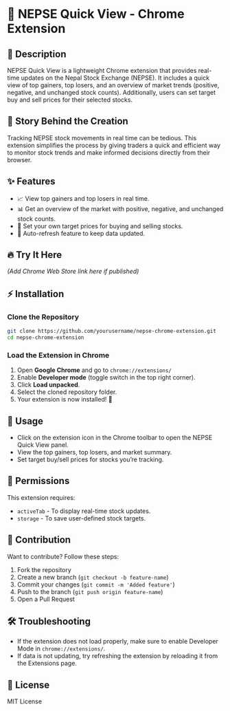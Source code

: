 
# 🚀 NEPSE Quick View - Chrome Extension  

## 📌 Description  
NEPSE Quick View is a lightweight Chrome extension that provides real-time updates on the Nepal Stock Exchange (NEPSE). It includes a quick view of top gainers, top losers, and an overview of market trends (positive, negative, and unchanged stock counts). Additionally, users can set target buy and sell prices for their selected stocks.

## 📖 Story Behind the Creation  
Tracking NEPSE stock movements in real time can be tedious. This extension simplifies the process by giving traders a quick and efficient way to monitor stock trends and make informed decisions directly from their browser.

## ✨ Features  
- 📈 View top gainers and top losers in real time.  
- 📊 Get an overview of the market with positive, negative, and unchanged stock counts.  
- 🎯 Set your own target prices for buying and selling stocks.  
- 🔄 Auto-refresh feature to keep data updated.  

## 🔥 Try It Here  
_(Add Chrome Web Store link here if published)_  

## ⚡ Installation  
### Clone the Repository  
```sh  
git clone https://github.com/yourusername/nepse-chrome-extension.git  
cd nepse-chrome-extension  
```

### Load the Extension in Chrome  
1. Open **Google Chrome** and go to `chrome://extensions/`  
2. Enable **Developer mode** (toggle switch in the top right corner).  
3. Click **Load unpacked**.  
4. Select the cloned repository folder.  
5. Your extension is now installed! 🎉  

## 🚀 Usage  
- Click on the extension icon in the Chrome toolbar to open the NEPSE Quick View panel.  
- View the top gainers, top losers, and market summary.  
- Set target buy/sell prices for stocks you’re tracking.  

## 🔧 Permissions  
This extension requires:  
- `activeTab` - To display real-time stock updates.  
- `storage` - To save user-defined stock targets.  

## 🤝 Contribution  
Want to contribute? Follow these steps:  
1. Fork the repository  
2. Create a new branch (`git checkout -b feature-name`)  
3. Commit your changes (`git commit -m 'Added feature'`)  
4. Push to the branch (`git push origin feature-name`)  
5. Open a Pull Request  

## 🛠 Troubleshooting  
- If the extension does not load properly, make sure to enable Developer Mode in `chrome://extensions/`.  
- If data is not updating, try refreshing the extension by reloading it from the Extensions page.  

## 📜 License  
MIT License  

